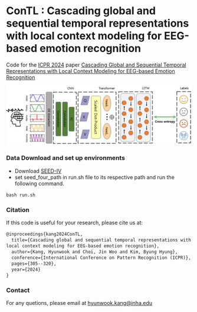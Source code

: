 # ConTL : Cascading global and sequential temporal representations with local context modeling for EEG-based emotion recognition

Code for the [ICPR 2024](https://icpr2024.org/) paper [Cascading Global and Sequential Temporal Representations with Local Context Modeling for EEG-based Emotion Recognition](https://drive.google.com/file/d/1-SPxsKnYlfVjdgTtL-mHoR6-gZliu11P)

<p align="center">
  <img width="600" src="ConTL-pic.png">
</p>

### Data Download and set up environments

 - Download [SEED-IV](https://bcmi.sjtu.edu.cn/home/seed/seed-iv.html)
 - set seed_four_path in run.sh file to its respective path and run the following command.

```
bash run.sh
```



### Citation

If this code is useful for your research, please cite us at:

```
@inproceedings{kang2024ConTL,
  title={Cascading global and sequential temporal representations with local context modeling for EEG-based emotion recognition},
  author={Kang, Hyunwook and Choi, Jin Woo and Kim, Byung Hyung},
  conference={International Conference on Pattern Recognition (ICPR)},
  pages={305--320},
  year={2024}
}
```

### Contact

For any quetions, please email at [hyunwook.kang@inha.edu](mailto:hyunwook.kang@inha.edu)
